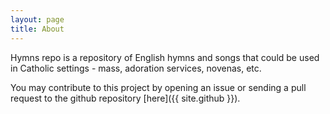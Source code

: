 ```yaml
---
layout: page
title: About
---
```


Hymns repo is a repository of English hymns and songs that could be used in Catholic settings - mass, adoration services, novenas, etc.

You may contribute to this project by opening an issue or sending a pull request to the github repository [here]({{ site.github }}).

